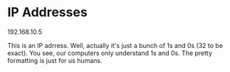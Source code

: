 # IP Addresses 

 192.168.10.5

This is an IP adrress. Well, actually it's just a bunch of 1s and 0s (32 to be exact). You see, our  computers only understand 1s and 0s. The pretty formatting is just for us humans. 